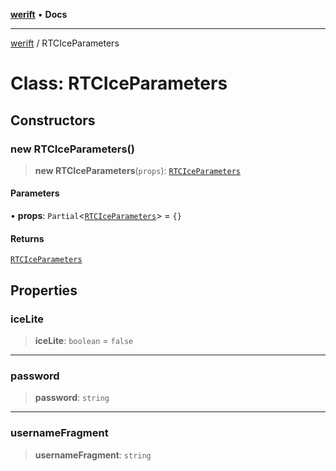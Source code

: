 [**werift**](../README.md) • **Docs**

***

[werift](../globals.md) / RTCIceParameters

# Class: RTCIceParameters

## Constructors

### new RTCIceParameters()

> **new RTCIceParameters**(`props`): [`RTCIceParameters`](RTCIceParameters.md)

#### Parameters

• **props**: `Partial`\<[`RTCIceParameters`](RTCIceParameters.md)\> = `{}`

#### Returns

[`RTCIceParameters`](RTCIceParameters.md)

## Properties

### iceLite

> **iceLite**: `boolean` = `false`

***

### password

> **password**: `string`

***

### usernameFragment

> **usernameFragment**: `string`
